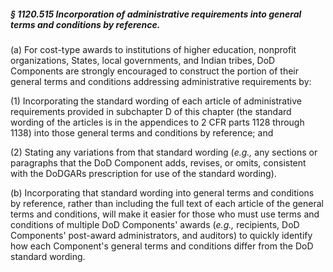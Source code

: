 ##### § 1120.515 Incorporation of administrative requirements into general terms and conditions by reference. #####

(a) For cost-type awards to institutions of higher education, nonprofit organizations, States, local governments, and Indian tribes, DoD Components are strongly encouraged to construct the portion of their general terms and conditions addressing administrative requirements by:

(1) Incorporating the standard wording of each article of administrative requirements provided in subchapter D of this chapter (the standard wording of the articles is in the appendices to 2 CFR parts 1128 through 1138) into those general terms and conditions by reference; and

(2) Stating any variations from that standard wording (*e.g.,* any sections or paragraphs that the DoD Component adds, revises, or omits, consistent with the DoDGARs prescription for use of the standard wording).

(b) Incorporating that standard wording into general terms and conditions by reference, rather than including the full text of each article of the general terms and conditions, will make it easier for those who must use terms and conditions of multiple DoD Components' awards (*e.g.,* recipients, DoD Components' post-award administrators, and auditors) to quickly identify how each Component's general terms and conditions differ from the DoD standard wording.